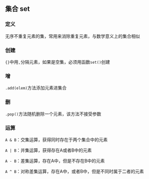 ## 集合 set

### 定义

无序不重复元素的集，常用来消除重复元素，与数学意义上的集合相似

### 创建

`{}`中用`,`分隔元素，如果是空集，必须用函数`set()`创建

### 增

`.add(elem)`方法添加元素进集合

### 删

`.pop()`方法随机删除一个元素，该方法不接受参数

### 运算

`A & B`：交集运算，获得同时存在于两个集合中的元素

`A | B`：并集运算，获得存在A或者B中的元素

`A - B`：差集运算，存在A中，但是不存在B中的元素

`A ^ B`：对称差集运算，存在A中，或者B中，但是不同时属于二者的元素

